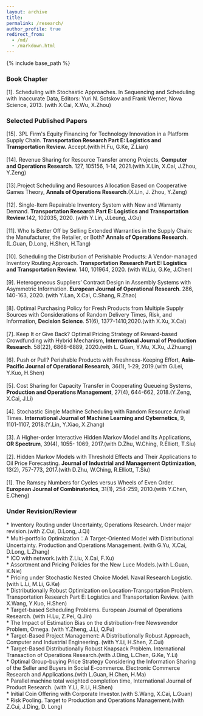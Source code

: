 ```yaml
---
layout: archive
title: 
permalink: /research/
author_profile: true
redirect_from:
  - /md/
  - /markdown.html
---
```


{% include base_path %}

### Book Chapter
[1].	Scheduling with Stochastic Approaches. In Sequencing and Scheduling with Inaccurate Data, Editors: Yuri N. Sotskov and Frank Werner, Nova Science, 2013. (with X.Cai, X.Wu, X.Zhou)<br/>

### Selected Published Papers
[15]. 3PL Firm's Equity Financing for Technology Innovation in a Platform Supply Chain. **Transportation Research Part E: Logistics and Transportation Review.** Accept.(with H.Fu, G.Ke, Z.Lian)<br/><br/>
[14]. Revenue Sharing for Resource Transfer among Projects, **Computer and Operations Research**. 127, 105156, 1-14, 2021.(with X.Lin, X.Cai, J.Zhou, Y.Zeng)<br/><br/>
[13].Project Scheduling and Resources Allocation Based on Cooperative Games Theory, **Annals of Operations Research**.(X.Lin, J. Zhou, Y.Zeng)<br/><br/>
[12]. Single-Item Repairable Inventory System with New and Warranty Demand. **Transportation Research Part E: Logistics and Transportation Review**.142, 102035, 2020. (with Y.Lin, J.Leung, J.Gu)<br/><br/>
[11]. Who Is Better Off by Selling Extended Warranties in the Supply Chain: the Manufacturer, the Retailer, or Both? **Annals of Operations Research**.(L.Guan, D.Long, H.Shen, H.Tang)<br/><br/>
[10]. Scheduling the Distribution of Perishable Products: A Vendor-managed Inventory Routing Approach. **Transportation Research Part E: Logistics and Transportation Review**. 140, 101964, 2020. (with W.Liu, G.Ke, J.Chen)<br/><br/>
[9]. Heterogeneous Suppliers’ Contract Design in Assembly Systems with Asymmetric Information. **European Journal of Operational Research**. 286, 140-163, 2020. (with Y.Lan, X.Cai, C.Shang, R.Zhao)<br/><br/>
[8]. Optimal Purchasing Policy for Fresh Products from Multiple Supply Sources with Considerations of Random Delivery Times, Risk, and Information, **Decision Science**. 51(6), 1377-1410,2020.(with X.Xu, X.Cai)<br/><br/>
[7]. Keep It or Give Back? Optimal Pricing Strategy of Reward-based Crowdfunding with Hybrid Mechanism, **International Journal of Production Research**. 58(22), 6868-6889, 2020.(with L. Guan, Y.Mu, X.Xu, J.Zhuang)<br/><br/>
[6]. Push or Pull? Perishable Products with Freshness-Keeping Effort, **Asia-Pacific Journal of Operational Research**, 36(1), 1-29, 2019.(with G.Lei, Y.Kuo, H.Shen)<br/><br/>
[5]. Cost Sharing for Capacity Transfer in Cooperating Queueing Systems, **Production and Operations Management**, 27(4), 644-662, 2018.(Y.Zeng, X.Cai, J.Li)<br/><br/>
[4]. Stochastic Single Machine Scheduling with Random Resource Arrival Times. **International Journal of Machine Learning and Cybernetics**, 9, 1101-1107, 2018.(Y.Lin, Y.Xiao, X.Zhang)<br/><br/>
[3]. A Higher-order Interactive Hidden Markov Model and Its Applications, **OR Spectrum**, 39(4), 1055- 1069, 2017.(with D.Zhu, W.Ching, R.Elliott, T.Siu)<br/><br/>
[2]. Hidden Markov Models with Threshold Effects and Their Applications to Oil Price Forecasting. **Journal of Industrial and Management Optimization**, 13(2), 757-773, 2017.(with D.Zhu, W.Ching, R.Elliott, T.Siu)<br/><br/>
[1]. The Ramsey Numbers for Cycles versus Wheels of Even Order. **European Journal of Combinatorics**, 31(1), 254-259, 2010.(with Y.Chen, E.Cheng)<br/>

### Under Revision/Review
\*	Inventory Routing under Uncertainty, Operations Research. Under major revision.(with Z.Cui, D.Long, J.Qi)<br/>
\*	Multi-portfolio Optimization：A Target-Oriented Model with Distributional Uncertainty. Production and Operations Management. (with G.Yu, X.Cai, D.Long, L.Zhang) <br/>
\*	ICO with network.(with Z.Liu, X.Cai, F.Xu) <br/>
\*	Assortment and Pricing Policies for the New Luce Models.(with L.Guan, K.Nie)<br/>
\*	Pricing under Stochastic Nested Choice Model. Naval Research Logistic. (with L.Li, M.Li, G.Ke)<br/>
\*	Distributionally Robust Optimization on Location-Transportation Problem. Transportation Research Part E: Logistics and Transportation Review. (with X.Wang, Y.Kuo, H.Shen)<br/>
\*	Target-based Scheduling Problems. European Journal of Operations Research. (with H.Lu, Z.Pei, Q.Jin)<br/>
\*	The Impact of Estimation Bias on the distribution-free Newsvendor Problem, Omega. (with Y.Zheng, J.Li, Q.Fu)<br/>
\*	Target-Based Project Management: A Distributionally Robust Approach, Computer and Industrial Engineering. (with Y.Li, H.Shen, Z.Cui)<br/>
\*	Target-Based Distributionally Robust Knapsack Problem. International Transaction of Operations Research.(with J.Ding, L.Chen, G.Ke, Y.Li)<br/>
\*	Optimal Group-buying Price Strategy Considering the Information Sharing of the Seller and Buyers in Social E-commerce. Electronic Commerce Research and Applications.(with L.Guan, H.Chen, H.Ma)<br/>
\*	Parallel machine total weighted completion time, International Journal of Product Research. (with Y.Li, R.Li, H.Shen)<br/>
\*	Initial Coin Offering with Corporate Investor.(with S.Wang, X.Cai, L.Guan)<br/>
\*  Risk Pooling. Target to Production and Operations Management.(with Z.Cui, J.Ding, D. Long)<br/>

